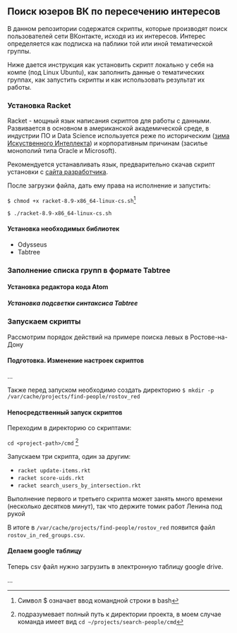 ## Поиск юзеров ВК по пересечению интересов

В данном репозитории содержатся скрипты, которые производят поиск пользователей сети ВКонтакте, исходя из их интересов. Интерес определяется как подписка на паблики той или иной тематической группы.

Ниже дается инструкция как установить скрипт локально у себя на компе (под Linux Ubuntu), как заполнить данные о тематических группах, как запустить скрипты и как использовать результат их работы.

### Установка Racket

Racket - мощный язык написания скриптов для работы с данными. Развивается в основном в американской академической среде, в индустрии ПО и Data Science используется реже по историческим ([зима Искуственного Интеллекта](https://ru.wikipedia.org/wiki/%D0%97%D0%B8%D0%BC%D0%B0_%D0%B8%D1%81%D0%BA%D1%83%D1%81%D1%81%D1%82%D0%B2%D0%B5%D0%BD%D0%BD%D0%BE%D0%B3%D0%BE_%D0%B8%D0%BD%D1%82%D0%B5%D0%BB%D0%BB%D0%B5%D0%BA%D1%82%D0%B0)) и корпоративным причинам (засилье монополий типа Oracle и Microsoft).

Рекомендуется устанавливать язык, предварительно скачав скрипт установки с [сайта разработчика](https://racket-lang.org/download/).

После загрузки файла, дать ему права на исполнение и запустить:

`$ chmod +x racket-8.9-x86_64-linux-cs.sh`[^1]

`$ ./racket-8.9-x86_64-linux-cs.sh`



#### Установка необходимых библиотек

* Odysseus
* Tabtree

### Заполнение списка групп в формате Tabtree

#### Установка редактора кода Atom

##### Установка подсветки синтаксиса Tabtree

### Запускаем скрипты

Рассмотрим порядок действий на примере поиска левых в Ростове-на-Дону

#### Подготовка. Изменение настроек скриптов

...

Также перед запуском необходимо создать директорию
`$ mkdir -p /var/cache/projects/find-people/rostov_red`

#### Непосредственный запуск скриптов

Переходим в директорию со скриптами:

`cd <project-path>/cmd` [^2]

Запускаем три скрипта, один за другим:

- `racket update-items.rkt`
- `racket score-uids.rkt`
- `racket search_users_by_intersection.rkt`

Выполнение первого и третьего скрипта может занять много времени (несколько десятков минут), так что держите томик работ Ленина под рукой

В итоге в `/var/cache/projects/find-people/rostov_red` появится файл `rostov_in_red_groups.csv`.

#### Делаем google таблицу

Теперь csv файл нужно загрузить в электронную таблицу google drive.

...


[^1]: Символ $ означает ввод командной строки в bash
[^2]: <project-path> подразумевает полный путь к директории проекта, в моем случае команда имеет вид `cd ~/projects/search-people/cmd`
